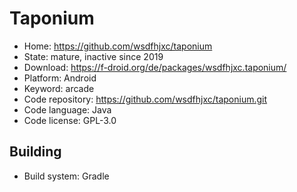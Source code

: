 # Taponium

- Home: https://github.com/wsdfhjxc/taponium
- State: mature, inactive since 2019
- Download: https://f-droid.org/de/packages/wsdfhjxc.taponium/
- Platform: Android
- Keyword: arcade
- Code repository: https://github.com/wsdfhjxc/taponium.git
- Code language: Java
- Code license: GPL-3.0

## Building

- Build system: Gradle
